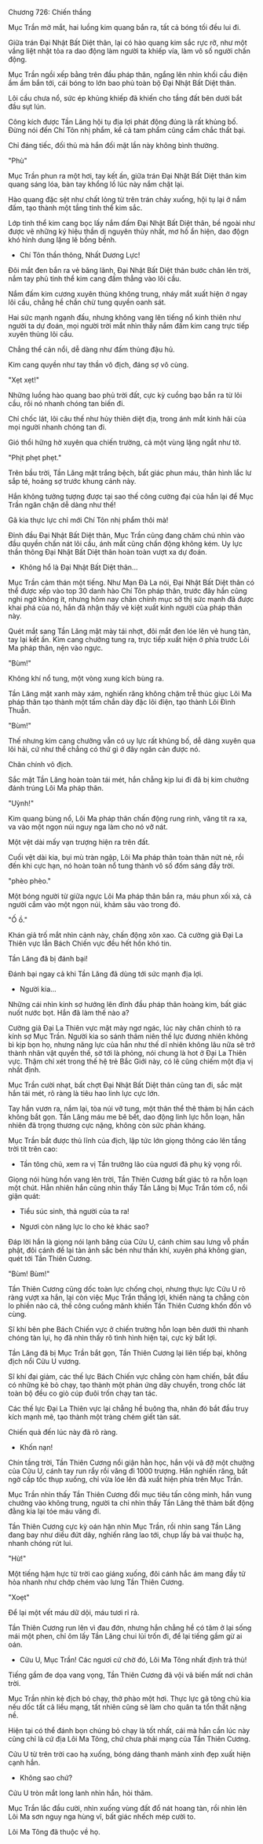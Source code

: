 




Chương 726: Chiến thắng


Mục Trần mở mắt, hai luồng kim quang bắn ra, tất cả bóng tối đều lui đi.

Giữa trán Đại Nhật Bất Diệt thân, lại có hào quang kim sắc rực rỡ, như một vầng liệt nhật tỏa ra dao động làm người ta khiếp vía, làm vô số người chấn động.

Mục Trần ngồi xếp bằng trên đầu pháp thân, ngẩng lên nhìn khối cầu điện ầm ầm bắn tới, cái bóng to lớn bao phủ toàn bộ Đại Nhật Bất Diệt thân.

Lôi cầu chưa nổ, sức ép khủng khiếp đã khiến cho tầng đất bên dưới bắt đầu sụt lún.

Công kích được Tần Lăng hội tụ địa lợi phát động đúng là rất khủng bố. Đừng nói đến Chí Tôn nhị phẩm, kể cả tam phẩm cũng cầm chắc thất bại.

Chỉ đáng tiếc, đối thủ mà hắn đối mặt lần này không bình thường.

"Phù"

Mục Trần phun ra một hơi, tay kết ấn, giữa trán Đại Nhật Bất Diệt thân kim quang sáng lóa, bàn tay khổng lồ lúc này nắm chặt lại.

Hào quang đặc sệt như chất lỏng từ trên trán chảy xuống, hội tụ lại ở nắm đấm, tạo thành một tầng tinh thể kim sắc.

Lớp tinh thể kim cang bọc lấy nắm đấm Đại Nhật Bất Diệt thân, bề ngoài như được vẽ những ký hiệu thần dị nguyên thủy nhất, mơ hồ ẩn hiện, dao độgn khó hình dung lặng lẽ bồng bềnh.

- Chí Tôn thần thông, Nhất Dương Lực!

Đôi mắt đen bắn ra vẻ băng lãnh, Đại Nhật Bất Diệt thân bước chân lên trời, nắm tay phủ tinh thể kim cang đấm thẳng vào lôi cầu.

Nắm đấm kim cương xuyên thủng không trung, nháy mắt xuất hiện ở ngay lôi cầu, chẳng hề chần chừ tung quyền oanh sát.

Hai sức mạnh ngạnh đấu, nhưng không vang lên tiếng nổ kinh thiên như người ta dự đoán, mọi người trời mắt nhìn thấy nắm đấm kim cang trực tiếp xuyên thủng lôi cầu.

Chẳng thể cản nổi, dễ dàng như đấm thủng đậu hủ.

Kim cang quyền như tay thần vô địch, đáng sợ vô cùng.

"Xẹt xẹt!"

Những luồng hào quang bao phủ trời đất, cực kỳ cuồng bạo bắn ra từ lôi cầu, rồi nó nhanh chóng tan biến đi.

Chỉ chốc lát, lôi câu thế như hủy thiên diệt địa, trong ánh mắt kinh hãi của mọi người nhanh chóng tan đi.

Gió thổi hững hờ xuyên qua chiến trường, cả một vùng lặng ngắt như tờ.

"Phịt phẹt phẹt."

Trên bầu trời, Tần Lăng mặt trắng bệch, bất giác phun máu, thân hình lắc lư sắp té, hoảng sợ trước khung cảnh này.

Hắn không tưởng tượng được tại sao thế công cường đại của hắn lại để Mục Trần ngăn chặn dễ dàng như thế!

Gã kia thực lực chỉ mới Chí Tôn nhị phẩm thôi mà!

Đỉnh đầu Đại Nhật Bất Diệt thân, Mục Trần cũng đang chăm chú nhìn vào đầu quyền chấn nát lôi cầu, ánh mắt cũng chấn động không kém. Uy lực thần thông Đại Nhật Bất Diệt thân hoàn toàn vượt xa dự đoán.

- Không hổ là Đại Nhật Bất Diệt thân...

Mục Trần cảm thán một tiếng. Như Mạn Đà La nói, Đại Nhật Bất Diệt thân có thể được xếp vào top 30 danh hào Chí Tôn pháp thân, trước đây hắn cũng nghi ngờ không ít, nhưng hôm nay chân chính mục sở thị sức mạnh đã được khai phá của nó, hắn đã nhận thấy vẻ kiệt xuất kinh người của pháp thân này.

Quét mắt sang Tần Lăng mặt mày tái nhợt, đôi mắt đen lóe lên vẻ hung tàn, tay lại kết ấn. Kim cang chưởng tung ra, trực tiếp xuất hiện ở phía trước Lôi Ma pháp thân, nện vào ngực.

"Bùm!"

Không khí nổ tung, một vòng xung kích bùng ra.

Tần Lăng mặt xanh mày xám, nghiến răng không chậm trễ thúc giục Lôi Ma pháp thân tạo thành một tấm chắn dày đặc lôi điện, tạo thành Lôi Đình Thuẫn.

"Bùm!"

Thế nhưng kim cang chưởng vẫn có uy lực rất khủng bố, dễ dàng xuyên qua lôi hải, cứ như thể chẳng có thứ gì ở đây ngăn cản được nó.

Chân chính vô địch.

Sắc mặt Tần Lăng hoàn toàn tái mét, hắn chẳng kịp lui đi đã bị kim chưởng đánh trúng Lôi Ma pháp thân.

"Uỳnh!"

Kim quang bùng nổ, Lôi Ma pháp thân chấn động rung rinh, văng tít ra xa, va vào một ngọn núi nguy nga làm cho nó vỡ nát.

Một vệt dài mấy vạn trượng hiện ra trên đất.

Cuối vệt dài kia, bụi mù tràn ngập, Lôi Ma pháp thân toàn thân nứt nẻ, rồi đến khi cực hạn, nó hoàn toàn nổ tung thành vô số đốm sáng đầy trời.

"phèo phèo."

Một bóng người từ giữa ngực Lôi Ma pháp thân bắn ra, máu phun xối xả, cả người cắm vào một ngọn núi, khảm sâu vào trong đó.

"Ố ồ."

Khán giả trố mắt nhìn cảnh này, chấn động xôn xao. Cả cường giả Đại La Thiên vực lẫn Bách Chiến vực đều hết hồn khó tin.

Tần Lăng đã bị đánh bại!

Đánh bại ngay cả khi Tần Lăng đã dùng tới sức mạnh địa lợi.

- Người kia...

Những cái nhìn kinh sợ hướng lên đỉnh đầu pháp thân hoàng kim, bất giác nuốt nước bọt. Hắn đã làm thế nào a?

Cường giả Đại La Thiên vực mặt mày ngơ ngác, lúc này chân chính tỏ ra kính sợ Mục Trần. Người kia so sánh thâm niên thế lực đương nhiên không bì kịp bọn họ, nhưng năng lực của hắn như thế dĩ nhiên không lâu nữa sẽ trở thành nhân vật quyền thế, sờ tới là phỏng, nói chung là hot ở Đại La Thiên vực. Thậm chí xét trong thế hệ trẻ Bắc Giới này, có lẽ cũng chiếm một địa vị nhất định.

Mục Trần cười nhạt, bất chợt Đại Nhật Bất Diệt thân cũng tan đi, sắc mặt hắn tái mét, rõ ràng là tiêu hao linh lực cực lớn.

Tay hắn vươn ra, nắm lại, tòa núi vỡ tung, một thân thể thê thảm bị hắn cách không bắt gọn. Tần Lăng máu me bê bết, dao động linh lực hỗn loạn, hẳn nhiên đã trọng thương cực nặng, không còn sức phản kháng.

Mục Trần bắt được thủ lĩnh của địch, lập tức lớn giọng thông cáo lên tầng trời tít trên cao:

- Tần tông chủ, xem ra vị Tần trưởng lão của ngươi đã phụ kỳ vọng rồi.

Giọng nói hùng hồn vang lên trời, Tần Thiên Cương bất giác tỏ ra hỗn loạn một chút. Hẳn nhiên hắn cũng nhìn thấy Tần Lăng bị Mục Trần tóm cổ, nổi giận quát:

- Tiểu súc sinh, thả người của ta ra!

- Ngươi còn năng lực lo cho kẻ khác sao?

Đáp lời hắn là giọng nói lạnh băng của Cửu U, cánh chim sau lưng vỗ phần phật, đôi cánh để lại tàn ảnh sắc bén như thần khí, xuyên phá không gian, quét tới Tần Thiên Cương.

"Bùm! Bùm!"

Tần Thiên Cương cũng dốc toàn lực chống chọi, nhưng thực lực Cửu U rõ ràng vượt xa hắn, lại còn việc Mục Trần thắng lợi, khiến nàng ta chẳng còn lo phiền nào cả, thế công cuồng mãnh khiến Tần Thiên Cương khốn đốn vô cùng.

Sĩ khí bên phe Bách Chiến vực ở chiến trường hỗn loạn bên dưới thì nhanh chóng tàn lụi, họ đã nhìn thấy rõ tình hình hiện tại, cực kỳ bất lợi.

Tần Lăng đã bị Mục Trần bắt gọn, Tần Thiên Cương lại liên tiếp bại, không địch nổi Cửu U vương.

Sĩ khí đại giảm, các thế lực Bách Chiến vực chẳng còn ham chiến, bắt đầu có những kẻ bỏ chạy, tạo thành một phản ứng dây chuyền, trong chốc lát toàn bộ đều co giò cúp đuôi trốn chạy tan tác.

Các thế lực Đại La Thiên vực lại chẳng hề buông tha, nhân đó bắt đầu truy kích mạnh mẽ, tạo thành một tràng chém giết tàn sát.

Chiến quả đến lúc này đã rõ ràng.

- Khốn nạn!

Chín tầng trời, Tần Thiên Cương nổi giận hằn học, hắn vội vã đỡ một chưởng của Cửu U, cánh tay run rẩy rồi văng đi 1000 trượng. Hắn nghiến răng, bất ngờ cấp tốc thụp xuống, chỉ vừa lóe lên đã xuất hiện phía trên Mục Trần.

Mục Trần nhìn thấy Tần Thiên Cương đổi mục tiêu tấn công mình, hắn vung chưởng vào không trung, người ta chỉ nhìn thấy Tần Lăng thê thảm bất động đằng kia lại tóe máu văng đi.

Tần Thiên Cương cực kỳ oán hận nhìn Mục Trần, rồi nhìn sang Tần Lăng đang bay như diều đứt dây, nghiến răng lao tới, chụp lấy bả vai thuộc hạ, nhanh chóng rút lui.

"Hừ!"

Một tiếng hậm hực từ trời cao giáng xuống, đôi cánh hắc ám mang đầy tử hỏa nhanh như chớp chém vào lưng Tần Thiên Cương.

"Xoẹt"

Để lại một vết máu dữ dội, máu tươi rỉ rả.

Tần Thiên Cương run lên vì đau đớn, nhưng hắn chẳng hề có tâm ở lại sống mái một phen, chỉ ôm lấy Tần Lăng chui lủi trốn đi, để lại tiếng gầm gừ ai oán.

- Cửu U, Mục Trần! Các ngươi cứ chờ đó, Lôi Ma Tông nhất định trả thù!

Tiếng gầm đe dọa vang vọng, Tần Thiên Cương đã vội vã biến mất nơi chân trời.

Mục Trần nhìn kẻ địch bỏ chạy, thở phào một hơi. Thực lực gã tông chủ kia nếu dốc tất cả liều mạng, tất nhiên cũng sẽ làm cho quân ta tổn thất nặng nề.

Hiện tại có thể đánh bọn chúng bỏ chạy là tốt nhất, cái mà hắn cần lúc này cũng chỉ là cứ địa Lôi Ma Tông, chứ chưa phải mạng của Tần Thiên Cương.

Cửu U từ trên trời cao hạ xuống, bóng dáng thanh mảnh xinh đẹp xuất hiện cạnh hắn.

- Không sao chứ?

Cửu U tròn mắt long lanh nhìn hắn, hỏi thăm.

Mục Trần lắc đầu cười, nhìn xuống vùng đất đổ nát hoang tàn, rồi nhìn lên Lôi Ma sơn nguy nga hùng vĩ, bất giác nhếch mép cười to.

Lôi Ma Tông đã thuộc về họ.




